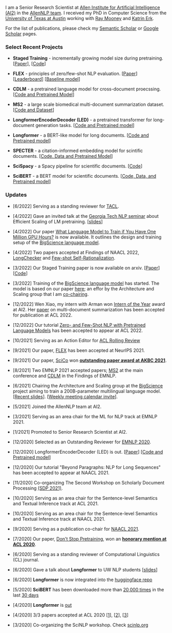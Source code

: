 I am a Senior Research Scientist at [Allen Institute for Artificial Intelligence (AI2)](https://allenai.org/) in the [AllenNLP team](https://allennlp.org/).
I received my PhD in Computer Science from the [University of Texas at Austin](https://www.cs.utexas.edu/) working with [Ray Mooney](https://www.cs.utexas.edu/~mooney/) and [Katrin Erk](http://www.katrinerk.com/). 

For the list of publications, 
please check my [Semantic Scholar](https://www.semanticscholar.org/author/Iz-Beltagy/46181066?sort=pub-date) or [Google Scholar](https://scholar.google.com/citations?hl=en&user=jkV6H1gAAAAJ&view_op=list_works&sortby=pubdate) pages.


### Select Recent Projects


- **Staged Training** - incrementally growing model size during pretraining. [[Paper](https://arxiv.org/abs/2203.06211)], [[Code](https://github.com/allenai/staged-training)]

- **FLEX** - principles of zero/few-shot NLP evaluation. [[Paper](https://arxiv.org/abs/2107.07170)] [[Leaderboard](https://leaderboard.allenai.org/flex/submissions/public)] [[Baseline model](https://github.com/allenai/unifew)]

- **CDLM** - a pretrained language model for cross-document proecssing. [[Code and Pretrained Model](https://github.com/aviclu/CDLM)]

- **MS2** - a large scale biomedical multi-document summarization dataset. [[Code and Dataset](https://github.com/allenai/ms2)]

- **LongformerEncoderDecoder (LED)** - a pretrained transformer for long-document generation tasks. [[Code and Pretrained model](https://github.com/allenai/longformer)]

- **Longformer** - a BERT-like model for long documents. [[Code and Pretrained model](https://github.com/allenai/longformer)]

- **SPECTER** - a citation-informed embedding model for scintific documents.  [[Code, Data and Pretrained Model](https://github.com/allenai/specter)]

- **SciSpacy** - a Spacy pipeline for scientific documents. [[Code](https://github.com/allenai/scispacy)]

- **SciBERT** - a BERT model for scientific documents. [[Code, Data, and Pretrained model](https://github.com/allenai/scibert)]

### Updates

- [6/2022] Serving as a standing reviewer for [TACL](https://transacl.org/ojs/index.php/tacl/about/editorialTeam).

- [4/2022] Gave an invited talk at the [Georgia Tech NLP seminar](https://sites.google.com/view/nlpseminar/home) about Efficient Scaling of LM pretraining. [[slides](https://raw.githubusercontent.com/ibeltagy/ibeltagy.github.io/master/assets/EfficientScalingOfLMpretraining.pdf?raw=true)]

- [4/2022] Our paper [What Language Model to Train if You Have One Million GPU Hours?](https://openreview.net/pdf?id=rI7BL3fHIZq) is now available. It outlines the design and training setup of the [BigScience language model](https://bigscience.huggingface.co/).

- [4/2022] Two papers accepted at Findings of NAACL 2022, [LongChecker](https://arxiv.org/abs/2112.01640) and [Few-shot Self-Rationalization](https://arxiv.org/abs/2111.08284).

- [3/2022] Our Staged Training paper is now available on arxiv. [[Paper](https://arxiv.org/abs/2203.06211)] [[Code](https://github.com/allenai/staged-training)]

- [3/2022] Training of the [BigScience language model](https://bigscience.huggingface.co/) has started. The model is based on our paper [here](https://openreview.net/pdf?id=rI7BL3fHIZq); an effor by the Architecture and Scaling group that I am [co-chairing](https://twitter.com/BigscienceW/status/1505835083994959874).

- [12/2022] Wen Xiao, my intern with Arman won [Intern of the Year](https://allenai.org/outstanding-interns) award at AI2. Her [paper](https://arxiv.org/abs/2110.08499) on multi-document summarization has been accepted for publication at ACL 2022.

- [12/2022] Our tutorial [Zero- and Few-Shot NLP with Pretrained Language Models](https://www.2022.aclweb.org/tutorials) has been accepted to appear at ACL 2022. 

- [10/2021] Serving as an Action Editor for [ACL Rolling Review](https://aclrollingreview.org/people)

- [9/2021] Our paper, [FLEX](https://arxiv.org/abs/2107.07170) has been accepted at NeurIPS 2021.

- [9/2021] Our paper, [SciCo](https://arxiv.org/abs/2104.08809) won [**outstanding paper award at AKBC 2021**](https://www.akbc.ws/2021/awards/).

- [8/2021] Two EMNLP 2021 accepted papers; [MS2](https://arxiv.org/abs/2104.06486) at the main conference and [CDLM](https://arxiv.org/abs/2101.00406) in the Findings of EMNLP.

- [6/2021] Chairing the Architecture and Scaling group at the [BigScience](https://bigscience.huggingface.co/) project aiming to train a 200B-parameter multilingual language model. [[Recent slides](https://raw.githubusercontent.com/ibeltagy/ibeltagy.github.io/master/assets/big_science_episode_2.pdf?raw=true)]. [[Weekly meeting calendar invite](https://calendar.google.com/event?action=TEMPLATE&tmeid=N2w1aTNxMnVpM2o1MHNpcWJiamdoMnUwMThfMjAyMTEwMDZUMTQwMDAwWiBwa29zb2puamc0bm8ycDc0bGk2NmVvZmxxZ0Bn&tmsrc=pkosojnjg4no2p74li66eoflqg%40group.calendar.google.com&scp=ALL)].

- [5/2021] Joined the AllenNLP team at AI2.

- [3/2021] Serving as an area chair for the ML for NLP track at EMNLP 2021.

- [1/2021] Promoted to Senior Research Scientist at AI2.

- [12/2020] Selected as an Outstanding Reviewer for [EMNLP 2020](https://www.aclweb.org/anthology/2020.emnlp-main.0.pdf).

- [12/2020] LongformerEncoderDecoder (LED) is out. [[Paper](https://arxiv.org/abs/2004.05150)] [[Code and Pretrained model](https://github.com/allenai/longformer)]

- [12/2020] Our tutorial "Beyond Paragraphs: NLP for Long Sequences" has been accepted to appear at NAACL 2021.

- [11/2020] Co-organizing The Second Workshop on Scholarly Document Processing [(SDP 2021)](https://ornlcda.github.io/SDProc/2021/index.html).

- [10/2020] Serving as an area chair for the Sentence-level Semantics and Textual Inference track at ACL 2021.

- [10/2020] Serving as an area chair for the Sentence-level Semantics and Textual Inference track at NAACL 2021.

- [9/2020] Serving as a publication co-chair for [NAACL 2021](https://2021.naacl.org/organization).

- [7/2020] Our paper, [Don't Stop Pretraining](https://arxiv.org/abs/2004.10964), won an [**honorary mention at ACL 2020**](https://acl2020.org/blog/ACL-2020-best-papers/).

- [6/2020] Serving as a standing reviewer of Computational Linguistics (CL) journal.

- [6/2020] Gave a talk about **Longformer** to UW NLP students [[slides](https://raw.githubusercontent.com/ibeltagy/ibeltagy.github.io/master/assets/longformer-slides.pdf?raw=true)]

- [6/2020] **Longformer** is now integrated into the [huggingface repo](https://huggingface.co/allenai/longformer-base-4096)

- [5/2020] **SciBERT** has been downloaded more than [20,000 times](https://huggingface.co/allenai/scibert_scivocab_uncased) in the last [30 days](https://raw.githubusercontent.com/ibeltagy/ibeltagy.github.io/master/assets/scibert.png?raw=true)

- [4/2020] **Longformer** is [out](https://twitter.com/i_beltagy/status/1254907063492206592)

- [4/2020] 3/3 papers accepted at ACL 2020 [[1](https://github.com/allenai/scirex)], [[2](https://github.com/allenai/specter)], [[3](https://github.com/allenai/dont-stop-pretraining)]

- [3/2020] Co-organizing the SciNLP workshop. Check [scinlp.org](http://scinlp.org/)
